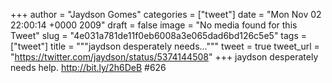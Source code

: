 
+++
author = "Jaydson Gomes"
categories = ["tweet"]
date = "Mon Nov 02 22:00:14 +0000 2009"
draft = false
image = "No media found for this Tweet"
slug = "4e031a781de11f0eb6008a3e065dad6bd126c5e5"
tags = ["tweet"]
title = """jaydson desperately needs..."""
tweet = true
tweet_url = "https://twitter.com/jaydson/status/5374144508"
+++
jaydson desperately needs help. http://bit.ly/2h6DeB #626
